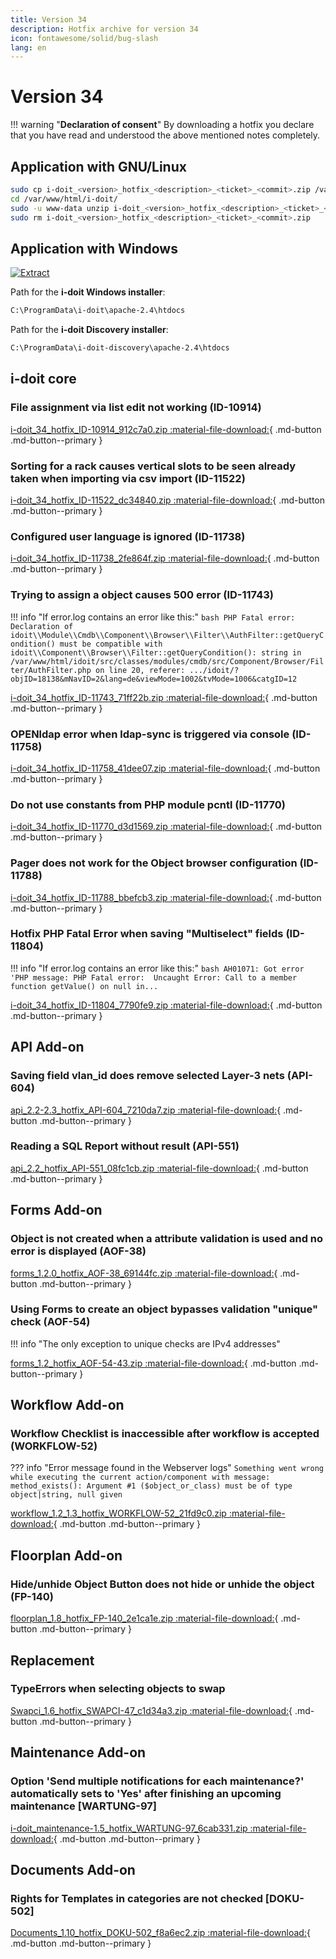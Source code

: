 ```yaml
---
title: Version 34
description: Hotfix archive for version 34
icon: fontawesome/solid/bug-slash
lang: en
---
```


# Version 34

!!! warning "**Declaration of consent**"
    By downloading a hotfix you declare that you have read and understood the above mentioned notes completely.

## Application with GNU/Linux

```sh
sudo cp i-doit_<version>_hotfix_<description>_<ticket>_<commit>.zip /var/www/html/i-doit/
cd /var/www/html/i-doit/
sudo -u www-data unzip i-doit_<version>_hotfix_<description>_<ticket>_<commit>.zip
sudo rm i-doit_<version>_hotfix_<description>_<ticket>_<commit>.zip
```

## Application with Windows

[![Extract](../../../assets/images/en/system-administration/hotfixes/example-windows-zip.png)](../../../assets/images/en/system-administration/hotfixes/example-windows-zip.png)

Path for the **i-doit Windows installer**:

```txt
C:\ProgramData\i-doit\apache-2.4\htdocs
```

Path for the **i-doit Discovery installer**:

```txt
C:\ProgramData\i-doit-discovery\apache-2.4\htdocs
```

## i-doit core

### File assignment via list edit not working (ID-10914)

[i-doit_34_hotfix_ID-10914_912c7a0.zip :material-file-download:](../../../assets/downloads/hotfixes/34/i-doit_34_hotfix_ID-10914_912c7a0.zip){ .md-button .md-button--primary }

### Sorting for a rack causes vertical slots to be seen already taken when importing via csv import (ID-11522)

[i-doit_34_hotfix_ID-11522_dc34840.zip :material-file-download:](../../../assets/downloads/hotfixes/34/i-doit_34_hotfix_ID-11522_dc34840.zip){ .md-button .md-button--primary }

### Configured user language is ignored (ID-11738)

[i-doit_34_hotfix_ID-11738_2fe864f.zip :material-file-download:](../../../assets/downloads/hotfixes/34/i-doit_34_hotfix_ID-11738_2fe864f.zip){ .md-button .md-button--primary }

### Trying to assign a object causes 500 error (ID-11743)

!!! info "If error.log contains an error like this:"
    ```bash
    PHP Fatal error:  Declaration of idoit\\Module\\Cmdb\\Component\\Browser\\Filter\\AuthFilter::getQueryCondition() must be compatible with idoit\\Component\\Browser\\Filter::getQueryCondition(): string in /var/www/html/idoit/src/classes/modules/cmdb/src/Component/Browser/Filter/AuthFilter.php on line 20, referer: .../idoit/?objID=18138&mNavID=2&lang=de&viewMode=1002&tvMode=1006&catgID=12
    ```

[i-doit_34_hotfix_ID-11743_71ff22b.zip :material-file-download:](../../../assets/downloads/hotfixes/34/i-doit_34_hotfix_ID-11743_71ff22b.zip){ .md-button .md-button--primary }

### OPENldap error when ldap-sync is triggered via console (ID-11758)

[i-doit_34_hotfix_ID-11758_41dee07.zip :material-file-download:](../../../assets/downloads/hotfixes/34/i-doit_34_hotfix_ID-11758_41dee07.zip){ .md-button .md-button--primary }

### Do not use constants from PHP module pcntl (ID-11770)

[i-doit_34_hotfix_ID-11770_d3d1569.zip :material-file-download:](../../../assets/downloads/hotfixes/34/i-doit_34_hotfix_ID-11770_d3d1569.zip){ .md-button .md-button--primary }

### Pager does not work for the Object browser configuration (ID-11788)

[i-doit_34_hotfix_ID-11788_bbefcb3.zip :material-file-download:](../../../assets/downloads/hotfixes/34/i-doit_34_hotfix_ID-11788_bbefcb3.zip){ .md-button .md-button--primary }

### Hotfix PHP Fatal Error when saving "Multiselect" fields (ID-11804)

!!! info "If error.log contains an error like this:"
    ```bash
    AH01071: Got error 'PHP message: PHP Fatal error:  Uncaught Error: Call to a member function getValue() on null in...
    ```

[i-doit_34_hotfix_ID-11804_7790fe9.zip :material-file-download:](../../../assets/downloads/hotfixes/34/i-doit_34_hotfix_ID-11804_7790fe9.zip){ .md-button .md-button--primary }

## API Add-on

### Saving field vlan_id does remove selected Layer-3 nets (API-604)

[api_2.2-2.3_hotfix_API-604_7210da7.zip :material-file-download:](../../../assets/downloads/hotfixes/api/api_2.2-2.3_hotfix_API-604_7210da7.zip){ .md-button .md-button--primary }

### Reading a SQL Report without result (API-551)

[api_2.2_hotfix_API-551_08fc1cb.zip :material-file-download:](../../../assets/downloads/hotfixes/api/api_2.2_hotfix_API-551_08fc1cb.zip){ .md-button .md-button--primary }

## Forms Add-on

### Object is not created when a attribute validation is used and no error is displayed (AOF-38)

[forms_1.2.0_hotfix_AOF-38_69144fc.zip :material-file-download:](../../../assets/downloads/hotfixes/forms/forms_1.2.0_hotfix_AOF-38_69144fc.zip){ .md-button .md-button--primary }

### Using Forms to create an object bypasses validation "unique" check (AOF-54)

!!! info "The only exception to unique checks are IPv4 addresses"

[forms_1.2_hotfix_AOF-54-43.zip :material-file-download:](../../../assets/downloads/hotfixes/forms/forms_1.2_hotfix_AOF-54-43.zip){ .md-button .md-button--primary }

## Workflow Add-on

### Workflow Checklist is inaccessible after workflow is accepted (WORKFLOW-52)

??? info "Error message found in the Webserver logs"
    ```
    Something went wrong while executing the current action/component with message: method_exists(): Argument #1 ($object_or_class) must be of type object|string, null given
    ```

[workflow_1.2_1.3_hotfix_WORKFLOW-52_21fd9c0.zip :material-file-download:](../../../assets/downloads/hotfixes/workflow/workflow_1.2_1.3_hotfix_WORKFLOW-52_21fd9c0.zip){ .md-button .md-button--primary }

## Floorplan Add-on

### Hide/unhide Object Button does not hide or unhide the object (FP-140)

[floorplan_1.8_hotfix_FP-140_2e1ca1e.zip :material-file-download:](../../../assets/downloads/hotfixes/floorplan/floorplan_1.8_hotfix_FP-140_2e1ca1e.zip){ .md-button .md-button--primary }

## Replacement

### TypeErrors when selecting objects to swap

[Swapci_1.6_hotfix_SWAPCI-47_c1d34a3.zip :material-file-download:](../../../assets/downloads/hotfixes/swap-ci/Swapci_1.6_hotfix_SWAPCI-47_c1d34a3.zip){ .md-button .md-button--primary }

## Maintenance Add-on

### Option 'Send multiple notifications for each maintenance?' automatically sets to 'Yes' after finishing an upcoming maintenance [WARTUNG-97]

[i-doit_maintenance-1.5_hotfix_WARTUNG-97_6cab331.zip :material-file-download:](../../../assets/downloads/hotfixes/maintenance/i-doit_maintenance-1.5_hotfix_WARTUNG-97_6cab331.zip){ .md-button .md-button--primary }

## Documents Add-on

### Rights for Templates in categories are not checked [DOKU-502]

[Documents_1.10_hotfix_DOKU-502_f8a6ec2.zip :material-file-download:](../../../assets/downloads/hotfixes/documents/Documents_1.10_hotfix_DOKU-502_f8a6ec2.zip){ .md-button .md-button--primary }
